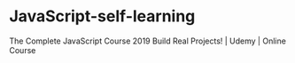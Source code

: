 # JavaScript-self-learning
The Complete JavaScript Course 2019 Build Real Projects! | Udemy | Online Course
